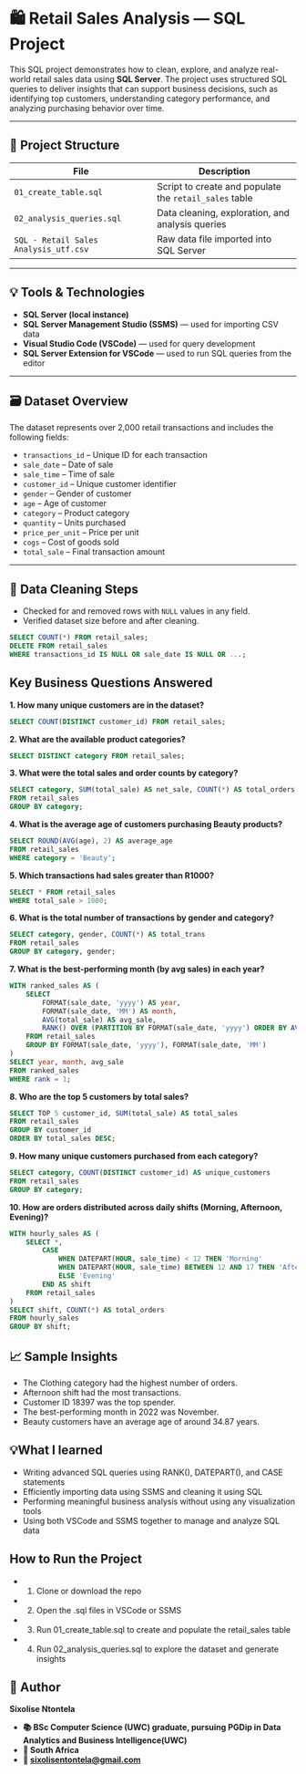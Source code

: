 # 🛍️ Retail Sales Analysis — SQL Project

This SQL project demonstrates how to clean, explore, and analyze real-world retail sales data using **SQL Server**. The project uses structured SQL queries to deliver insights that can support business decisions, such as identifying top customers, understanding category performance, and analyzing purchasing behavior over time.

---

## 📂 Project Structure

| File                            | Description                                       |
|---------------------------------|---------------------------------------------------|
| `01_create_table.sql`           | Script to create and populate the `retail_sales` table |
| `02_analysis_queries.sql`       | Data cleaning, exploration, and analysis queries  |
| `SQL - Retail Sales Analysis_utf.csv` | Raw data file imported into SQL Server |

---

## 💡 Tools & Technologies

- **SQL Server (local instance)**
- **SQL Server Management Studio (SSMS)** — used for importing CSV data
- **Visual Studio Code (VSCode)** — used for query development
- **SQL Server Extension for VSCode** — used to run SQL queries from the editor

---

## 🗃️ Dataset Overview

The dataset represents over 2,000 retail transactions and includes the following fields:

- `transactions_id` – Unique ID for each transaction  
- `sale_date` – Date of sale  
- `sale_time` – Time of sale  
- `customer_id` – Unique customer identifier  
- `gender` – Gender of customer  
- `age` – Age of customer  
- `category` – Product category  
- `quantity` – Units purchased  
- `price_per_unit` – Price per unit  
- `cogs` – Cost of goods sold  
- `total_sale` – Final transaction amount  

---

## 🧹 Data Cleaning Steps

- Checked for and removed rows with `NULL` values in any field.
- Verified dataset size before and after cleaning.

```sql
SELECT COUNT(*) FROM retail_sales;
DELETE FROM retail_sales
WHERE transactions_id IS NULL OR sale_date IS NULL OR ...;
```
## Key Business Questions Answered
**1. How many unique customers are in the dataset?**
```sql
SELECT COUNT(DISTINCT customer_id) FROM retail_sales;
```
**2. What are the available product categories?**
```sql
SELECT DISTINCT category FROM retail_sales;
```
**3. What were the total sales and order counts by category?**
```sql
SELECT category, SUM(total_sale) AS net_sale, COUNT(*) AS total_orders
FROM retail_sales
GROUP BY category;
```
**4. What is the average age of customers purchasing Beauty products?**
```sql
SELECT ROUND(AVG(age), 2) AS average_age
FROM retail_sales
WHERE category = 'Beauty';
```
**5. Which transactions had sales greater than R1000?**
```sql
SELECT * FROM retail_sales
WHERE total_sale > 1000;
```
**6. What is the total number of transactions by gender and category?**
```sql
SELECT category, gender, COUNT(*) AS total_trans
FROM retail_sales
GROUP BY category, gender;
```
**7. What is the best-performing month (by avg sales) in each year?**
```sql
WITH ranked_sales AS (
    SELECT 
        FORMAT(sale_date, 'yyyy') AS year,
        FORMAT(sale_date, 'MM') AS month,
        AVG(total_sale) AS avg_sale,
        RANK() OVER (PARTITION BY FORMAT(sale_date, 'yyyy') ORDER BY AVG(total_sale) DESC) AS rank
    FROM retail_sales
    GROUP BY FORMAT(sale_date, 'yyyy'), FORMAT(sale_date, 'MM')
)
SELECT year, month, avg_sale
FROM ranked_sales
WHERE rank = 1;
```
**8. Who are the top 5 customers by total sales?**
```sql
SELECT TOP 5 customer_id, SUM(total_sale) AS total_sales
FROM retail_sales
GROUP BY customer_id
ORDER BY total_sales DESC;
```
**9. How many unique customers purchased from each category?**
```sql
SELECT category, COUNT(DISTINCT customer_id) AS unique_customers
FROM retail_sales
GROUP BY category;
```
**10. How are orders distributed across daily shifts (Morning, Afternoon, Evening)?**
```sql
WITH hourly_sales AS (
    SELECT *,
        CASE
            WHEN DATEPART(HOUR, sale_time) < 12 THEN 'Morning'
            WHEN DATEPART(HOUR, sale_time) BETWEEN 12 AND 17 THEN 'Afternoon'
            ELSE 'Evening'
        END AS shift
    FROM retail_sales
)
SELECT shift, COUNT(*) AS total_orders
FROM hourly_sales
GROUP BY shift;
```
## 📈 Sample Insights
- The Clothing category had the highest number of orders.
- Afternoon shift had the most transactions.
- Customer ID 18397 was the top spender.
- The best-performing month in 2022 was November.
- Beauty customers have an average age of around 34.87 years.

## 💡What I learned
- Writing advanced SQL queries using RANK(), DATEPART(), and CASE statements
- Efficiently importing data using SSMS and cleaning it using SQL
- Performing meaningful business analysis without using any visualization tools
- Using both VSCode and SSMS together to manage and analyze SQL data

## How to Run the Project
- 1. Clone or download the repo
- 2. Open the .sql files in VSCode or SSMS
- 3. Run 01_create_table.sql to create and populate the retail_sales table
- 4. Run 02_analysis_queries.sql to explore the dataset and generate insights

## 👤 Author
**Sixolise Ntontela**
- **📚 BSc Computer Science (UWC) graduate, pursuing PGDip in Data Analytics and Business Intelligence(UWC)**
- **📍 South Africa**
- **📧 sixolisentontela@gmail.com**









